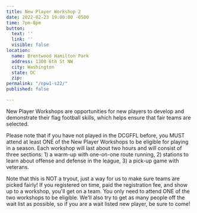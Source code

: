 ```yaml
---
title: New Player Workshop 2
date: 2022-02-23 19:00:00 -0500
time: 7pm-8pm
button:
  text: ''
  link: ''
  visible: false
location:
  name: Brentwood Hamilton Park
  address: 1300 6th St NW
  city: Washington
  state: DC
  zip: 
permalink: "/npw1-s22/"
published: false

---
```

New Player Workshops are opportunities for new players to develop and demonstrate their flag football skills, which helps ensure that fair teams are selected. 

Please note that if you have not played in the DCGFFL before, you MUST attend at least ONE of the New Player Workshops to be eligible for playing in a season. Each workshop will last about two hours and will consist of three sections: 1) a warm-up with one-on-one route running, 2) stations to learn about offense and defense in the league, 3) a pick-up game with veterans.

Note that this is NOT a tryout, just a way for us to make sure teams are picked fairly!  If you registered on time, paid the registration fee, and show up to a workshop, you'll get on a team.  You only need to attend ONE of the two workshops to be eligible.  We'll also try to get as many people off the wait list as possible, so if you are a wait listed new player, be sure to come!  
